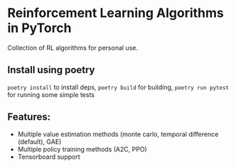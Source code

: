 # Reinforcement Learning Algorithms in PyTorch
Collection of RL algorithms for personal use.

## Install using poetry
`poetry install` to install deps, `poetry build` for building, `poetry run pytest` for running some simple tests

## Features:
- Multiple value estimation methods (monte carlo, temporal difference (default), GAE)
- Multiple policy training methods (A2C, PPO)
- Tensorboard support
